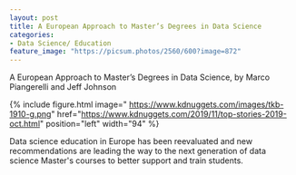 ```yaml
---
layout: post
title: A European Approach to Master’s Degrees in Data Science
categories:
- Data Science/ Education
feature_image: "https://picsum.photos/2560/600?image=872"
---
```

A European Approach to Master’s Degrees in Data Science, by Marco Piangerelli and Jeff Johnson

{% include figure.html image=" https://www.kdnuggets.com/images/tkb-1910-g.png" href="https://www.kdnuggets.com/2019/11/top-stories-2019-oct.html" position="left" width="94" %} 

Data science education in Europe has been reevaluated and new recommendations are leading the way to the next generation of data science Master's courses to better support and train students.

